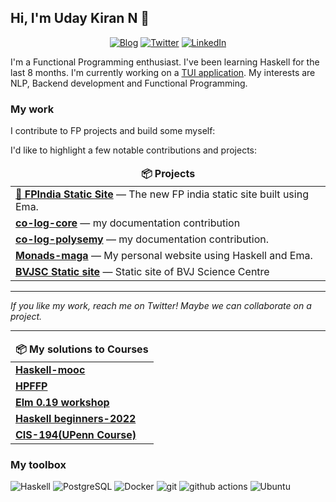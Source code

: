 ## Hi, I'm Uday Kiran N 👋

<p align="center">
  <a href="https://udaycruise2903.github.io/" target="_blank"><img alt="Blog" src="https://img.shields.io/badge/Blog-ffc107.svg?&style=for-the-badge&logo=html5&logoColor=black" /></a>
  <a href="https://twitter.com/intent/follow?screen_name=neoatnebula&tw_p=followbutton" target="_blank"><img alt="Twitter" src="https://img.shields.io/badge/twitter-%231DA1F2.svg?&style=for-the-badge&logo=twitter&logoColor=white" /></a>
  <a href="https://www.linkedin.com/in/uday-kiran-n-ab1874157/" target="_blank"><img alt="LinkedIn" src="https://img.shields.io/badge/linkedin-%230077B5.svg?&style=for-the-badge&logo=linkedin&logoColor=white" /></a>


I'm a Functional Programming enthusiast. I've been learning Haskell for the last 8 months. I'm currently working on a [TUI application](https://github.com/udaycruise2903/rocketlaunchtui). My interests are NLP, Backend development and Functional Programming.

### My work

I contribute to FP projects and build some myself:

I'd like to highlight a few notable contributions and projects:

<table>
  <thead align="center">
    <tr border: none;>
      <td><b>📦 Projects</b></td>
    </tr>
  </thead>
  <tbody>
    <tr>
      <td><a href="https://github.com/fpindia/fpindia-site"><b>👩‍ FPIndia Static Site</b></a> — The new FP india static site built using Ema.</td>
    </tr>
    <tr>
      <td><a href="https://github.com/udaycruise2903/co-log-core"><b>co-log-core</b></a> — my documentation contribution</td>
    </tr>
    <tr>
      <td><a href="https://github.com/udaycruise2903/co-log-polysemy"><b>co-log-polysemy</b></a> — my documentation contribution.</td>
    </tr>
    <tr>
      <td><a href="https://github.com/udaycruise2903/monads-maga"><b>Monads-maga</b></a> — My personal website using Haskell and Ema.</td>
    <tr>
            <td><a href="https://github.com/bvjsciencecentre/bvjsc-site"><b>BVJSC Static site</b></a> — Static site of BVJ Science Centre</td>
    </tr>

    
  </tbody>
</table>

---

<i>If you like my work, reach me on Twitter! Maybe we can collaborate on a project.</i>

---

<table>
  <thead align="center">
    <tr border: none;>
      <td><b>📦 My solutions to Courses</b></td>
    </tr>
  </thead>
  <tbody>
    <tr>
      <td><a href="https://github.com/udaycruise2903/haskell-mooc"><b>Haskell-mooc</b></a></td>
    </tr>
    <tr>
      <td><a href="https://github.com/udaycruise2903/beginners-dilemma"><b>HPFFP</b></a></td>
    </tr>
     <tr>
      <td><a href="https://github.com/udaycruise2903/elm-0.19-workshop"><b>Elm 0.19 workshop</b></a></td>
    </tr>
    <tr>
      <td><a href="https://github.com/udaycruise2903/d4hslectures22"><b>Haskell beginners-2022</b></a> </td>
    </tr>
    <tr>
      <td><a href="https://github.com/udaycruise2903/cis194-sol"><b>CIS-194(UPenn Course)</b></a></td>
    </tr>
  </tbody>
</table>

### My toolbox

<p>
  <img alt="Haskell" src="https://img.shields.io/badge/-Haskell-5e5086?style=flat-square&logo=haskell&logoColor=white" />
  <img alt="PostgreSQL" src="https://img.shields.io/badge/-PostgreSQL-0064a5?style=flat-square&logo=postgresql&logoColor=white" />
  <img alt="Docker" src="https://img.shields.io/badge/-Docker-46a2f1?style=flat-square&logo=docker&logoColor=white" />
  <img alt="git" src="https://img.shields.io/badge/-Git-F05032?style=flat-square&logo=git&logoColor=white" />
  <img alt="github actions" src="https://img.shields.io/badge/-Github_Actions-2088FF?style=flat-square&logo=github-actions&logoColor=white" />
  <img alt="Ubuntu" src="https://img.shields.io/badge/-Ubuntu-E95420?style=flat-square&logo=ubuntu&logoColor=white" />

</p>
